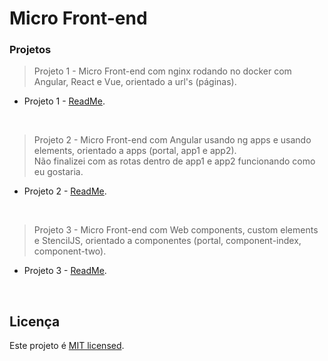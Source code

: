 # Micro Front-end

### Projetos

> Projeto 1 - Micro Front-end com nginx rodando no docker com Angular, React e Vue, orientado a url's (páginas).

- Projeto 1 - [ReadMe](./project-one/README.md).

  <br>

> Projeto 2 - Micro Front-end com Angular usando ng apps e usando elements, orientado a apps (portal, app1 e app2).<br />
> Não finalizei com as rotas dentro de app1 e app2 funcionando como eu gostaria.

- Projeto 2 - [ReadMe](./project-two/README.md).

  <br>

> Projeto 3 - Micro Front-end com Web components, custom elements e StencilJS, orientado a componentes (portal, component-index, component-two).

- Projeto 3 - [ReadMe](./project-three/README.md).

  <br>

## Licença

Este projeto é [MIT licensed](./LICENSE).
